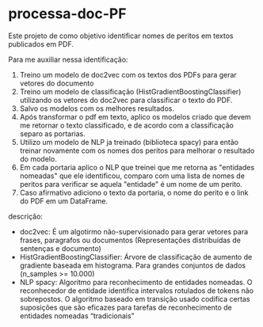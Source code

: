 # processa-doc-PF

Este projeto de como objetivo identificar nomes de peritos em textos publicados em PDF.

Para me auxiliar nessa identificação:
1) Treino um modelo de doc2vec com os textos dos PDFs para gerar vetores do documento
2) Treino um modelo de classificação (HistGradientBoostingClassifier) utilizando os vetores do doc2vec para classificar o texto do PDF.
3) Salvo os modelos com os melhores resultados.
4) Após transformar o pdf em texto, aplico os modelos criado que devem me retornar o texto classificado, e de acordo com a classificação separo as portarias.
5) Utilizo um modelo de NLP ja treinado (biblioteca spacy) para então treinar novamente com os nomes dos peritos para melhorar o resultado do modelo.
6) Em cada portaria aplico o NLP que treinei que me retorna as "entidades nomeadas" que ele identificou, comparo com uma lista de nomes de peritos para verificar se aquela "entidade" é um nome de um perito.
7) Caso afirmativo adiciono o texto da portaria, o nome do perito e o link do PDF em um DataFrame.

descrição:
- doc2vec: É um algotirmo não-supervisionado para gerar vetores para frases, paragrafos ou documentos (Representações distribuídas de sentenças e documento)
- HistGradientBoostingClassifier: Árvore de classificação de aumento de gradiente baseada em histograma. Para grandes conjuntos de dados (n_samples >= 10.000)
- NLP spacy: Algoritmo para reconhecimento de entidades nomeadas. O reconhecedor de entidade identifica intervalos rotulados de tokens não sobrepostos. O algoritmo baseado em transição usado codifica certas suposições que são eficazes para tarefas de reconhecimento de entidades nomeadas “tradicionais”
